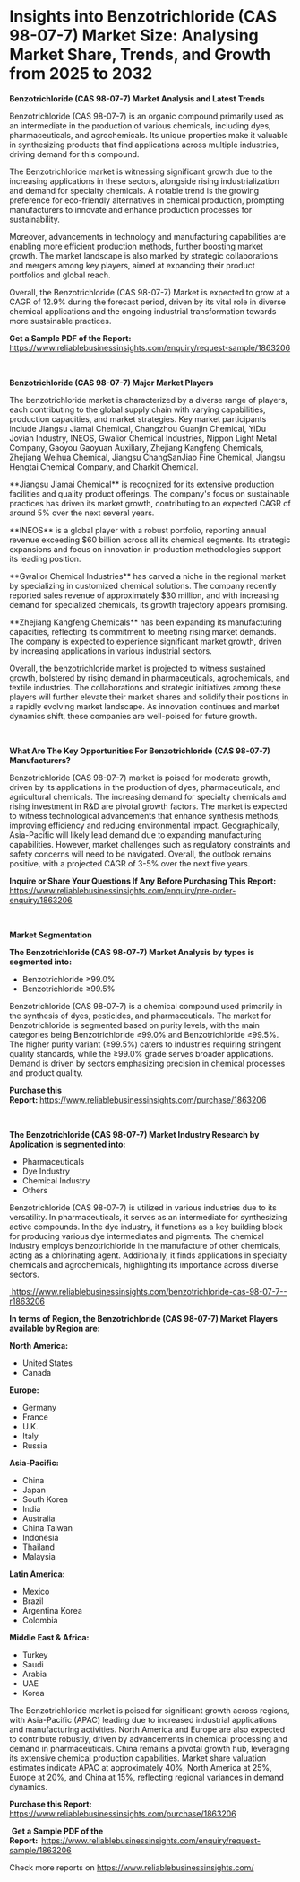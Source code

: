 <p><h1>Insights into Benzotrichloride (CAS 98-07-7) Market Size: Analysing Market Share, Trends, and Growth from 2025 to 2032</h1></p><p><strong>Benzotrichloride (CAS 98-07-7) Market Analysis and Latest Trends</strong></p>
<p><p>Benzotrichloride (CAS 98-07-7) is an organic compound primarily used as an intermediate in the production of various chemicals, including dyes, pharmaceuticals, and agrochemicals. Its unique properties make it valuable in synthesizing products that find applications across multiple industries, driving demand for this compound. </p><p>The Benzotrichloride market is witnessing significant growth due to the increasing applications in these sectors, alongside rising industrialization and demand for specialty chemicals. A notable trend is the growing preference for eco-friendly alternatives in chemical production, prompting manufacturers to innovate and enhance production processes for sustainability.</p><p>Moreover, advancements in technology and manufacturing capabilities are enabling more efficient production methods, further boosting market growth. The market landscape is also marked by strategic collaborations and mergers among key players, aimed at expanding their product portfolios and global reach. </p><p>Overall, the Benzotrichloride (CAS 98-07-7) Market is expected to grow at a CAGR of 12.9% during the forecast period, driven by its vital role in diverse chemical applications and the ongoing industrial transformation towards more sustainable practices.</p></p>
<p><strong>Get a Sample PDF of the Report:&nbsp;</strong> <a href="https://www.reliablebusinessinsights.com/enquiry/request-sample/1863206?utm_campaign=3050&utm_medium=2&utm_source=Github&utm_content=ia&utm_term=03042025&utm_id=benzotrichloride-cas-98-07-7">https://www.reliablebusinessinsights.com/enquiry/request-sample/1863206</a></p>
<p>&nbsp;</p>
<p><strong>Benzotrichloride (CAS 98-07-7) Major Market Players</strong></p>
<p><p>The benzotrichloride market is characterized by a diverse range of players, each contributing to the global supply chain with varying capabilities, production capacities, and market strategies. Key market participants include Jiangsu Jiamai Chemical, Changzhou Guanjin Chemical, YiDu Jovian Industry, INEOS, Gwalior Chemical Industries, Nippon Light Metal Company, Gaoyou Gaoyuan Auxiliary, Zhejiang Kangfeng Chemicals, Zhejiang Weihua Chemical, Jiangsu ChangSanJiao Fine Chemical, Jiangsu Hengtai Chemical Company, and Charkit Chemical.</p><p>**Jiangsu Jiamai Chemical** is recognized for its extensive production facilities and quality product offerings. The company's focus on sustainable practices has driven its market growth, contributing to an expected CAGR of around 5% over the next several years.</p><p>**INEOS** is a global player with a robust portfolio, reporting annual revenue exceeding $60 billion across all its chemical segments. Its strategic expansions and focus on innovation in production methodologies support its leading position.</p><p>**Gwalior Chemical Industries** has carved a niche in the regional market by specializing in customized chemical solutions. The company recently reported sales revenue of approximately $30 million, and with increasing demand for specialized chemicals, its growth trajectory appears promising.</p><p>**Zhejiang Kangfeng Chemicals** has been expanding its manufacturing capacities, reflecting its commitment to meeting rising market demands. The company is expected to experience significant market growth, driven by increasing applications in various industrial sectors.</p><p>Overall, the benzotrichloride market is projected to witness sustained growth, bolstered by rising demand in pharmaceuticals, agrochemicals, and textile industries. The collaborations and strategic initiatives among these players will further elevate their market shares and solidify their positions in a rapidly evolving market landscape. As innovation continues and market dynamics shift, these companies are well-poised for future growth.</p></p>
<p>&nbsp;</p>
<p><strong>What Are The Key Opportunities For Benzotrichloride (CAS 98-07-7) Manufacturers?</strong></p>
<p><p>Benzotrichloride (CAS 98-07-7) market is poised for moderate growth, driven by its applications in the production of dyes, pharmaceuticals, and agricultural chemicals. The increasing demand for specialty chemicals and rising investment in R&D are pivotal growth factors. The market is expected to witness technological advancements that enhance synthesis methods, improving efficiency and reducing environmental impact. Geographically, Asia-Pacific will likely lead demand due to expanding manufacturing capabilities. However, market challenges such as regulatory constraints and safety concerns will need to be navigated. Overall, the outlook remains positive, with a projected CAGR of 3-5% over the next five years.</p></p>
<p><strong>Inquire or Share Your Questions If Any Before Purchasing This Report:</strong> <a href="https://www.reliablebusinessinsights.com/enquiry/pre-order-enquiry/1863206?utm_campaign=3050&utm_medium=2&utm_source=Github&utm_content=ia&utm_term=03042025&utm_id=benzotrichloride-cas-98-07-7">https://www.reliablebusinessinsights.com/enquiry/pre-order-enquiry/1863206</a></p>
<p>&nbsp;</p>
<p><strong>Market Segmentation</strong></p>
<p><strong>The Benzotrichloride (CAS 98-07-7) Market Analysis by types is segmented into:</strong></p>
<p><ul><li>Benzotrichloride ≥99.0%</li><li>Benzotrichloride ≥99.5%</li></ul></p>
<p><p>Benzotrichloride (CAS 98-07-7) is a chemical compound used primarily in the synthesis of dyes, pesticides, and pharmaceuticals. The market for Benzotrichloride is segmented based on purity levels, with the main categories being Benzotrichloride ≥99.0% and Benzotrichloride ≥99.5%. The higher purity variant (≥99.5%) caters to industries requiring stringent quality standards, while the ≥99.0% grade serves broader applications. Demand is driven by sectors emphasizing precision in chemical processes and product quality.</p></p>
<p><strong>Purchase this Report:&nbsp;</strong><a href="https://www.reliablebusinessinsights.com/purchase/1863206?utm_campaign=3050&utm_medium=2&utm_source=Github&utm_content=ia&utm_term=03042025&utm_id=benzotrichloride-cas-98-07-7">https://www.reliablebusinessinsights.com/purchase/1863206</a></p>
<p>&nbsp;</p>
<p><strong>The Benzotrichloride (CAS 98-07-7) Market Industry Research by Application is segmented into:</strong></p>
<p><ul><li>Pharmaceuticals</li><li>Dye Industry</li><li>Chemical Industry</li><li>Others</li></ul></p>
<p><p>Benzotrichloride (CAS 98-07-7) is utilized in various industries due to its versatility. In pharmaceuticals, it serves as an intermediate for synthesizing active compounds. In the dye industry, it functions as a key building block for producing various dye intermediates and pigments. The chemical industry employs benzotrichloride in the manufacture of other chemicals, acting as a chlorinating agent. Additionally, it finds applications in specialty chemicals and agrochemicals, highlighting its importance across diverse sectors.</p></p>
<p><a href="https://www.reliablebusinessinsights.com/benzotrichloride-cas-98-07-7--r1863206?utm_campaign=3050&utm_medium=2&utm_source=Github&utm_content=ia&utm_term=03042025&utm_id=benzotrichloride-cas-98-07-7">&nbsp;https://www.reliablebusinessinsights.com/benzotrichloride-cas-98-07-7--r1863206</a></p>
<p><strong>In terms of Region, the Benzotrichloride (CAS 98-07-7) Market Players available by Region are:</strong></p>
<p>
    <p> <strong> North America: </strong>
        <ul>
            <li>United States</li>
            <li>Canada</li>
        </ul>
        </p> 
    <p> <strong> Europe: </strong>
        <ul>
            <li>Germany</li>
            <li>France</li>
            <li>U.K.</li>
            <li>Italy</li>
            <li>Russia</li>
        </ul>
        </p> 
    <p> <strong> Asia-Pacific: </strong>
        <ul>
            <li>China</li>
            <li>Japan</li>
            <li>South Korea</li>
            <li>India</li>
            <li>Australia</li>
            <li>China Taiwan</li>
            <li>Indonesia</li>
            <li>Thailand</li>
            <li>Malaysia</li>
        </ul>
        </p> 
    <p> <strong> Latin America: </strong>
        <ul>
            <li>Mexico</li>
            <li>Brazil</li>
            <li>Argentina Korea</li>
            <li>Colombia</li>
        </ul>
        </p> 
    <p> <strong> Middle East & Africa: </strong>
        <ul>
            <li>Turkey</li>
            <li>Saudi</li>
            <li>Arabia</li>
            <li>UAE</li>
            <li>Korea</li>
        </ul>
    </p>
    </p>
<p><p>The Benzotrichloride market is poised for significant growth across regions, with Asia-Pacific (APAC) leading due to increased industrial applications and manufacturing activities. North America and Europe are also expected to contribute robustly, driven by advancements in chemical processing and demand in pharmaceuticals. China remains a pivotal growth hub, leveraging its extensive chemical production capabilities. Market share valuation estimates indicate APAC at approximately 40%, North America at 25%, Europe at 20%, and China at 15%, reflecting regional variances in demand dynamics.</p></p>
<p><strong>Purchase this Report: </strong><a href="https://www.reliablebusinessinsights.com/purchase/1863206?utm_campaign=3050&utm_medium=2&utm_source=Github&utm_content=ia&utm_term=03042025&utm_id=benzotrichloride-cas-98-07-7">https://www.reliablebusinessinsights.com/purchase/1863206</a></p>
<p>&nbsp;<strong>Get a Sample PDF of the Report:&nbsp;&nbsp;</strong><a href="https://www.reliablebusinessinsights.com/enquiry/request-sample/1863206?utm_campaign=3050&utm_medium=2&utm_source=Github&utm_content=ia&utm_term=03042025&utm_id=benzotrichloride-cas-98-07-7">https://www.reliablebusinessinsights.com/enquiry/request-sample/1863206</a></p>
<p><strong></strong></p>
<p>Check more reports on <a href="https://www.reliablebusinessinsights.com/?utm_campaign=3050&utm_medium=2&utm_source=Github&utm_content=ia&utm_term=03042025&utm_id=benzotrichloride-cas-98-07-7">https://www.reliablebusinessinsights.com/</a></p>
